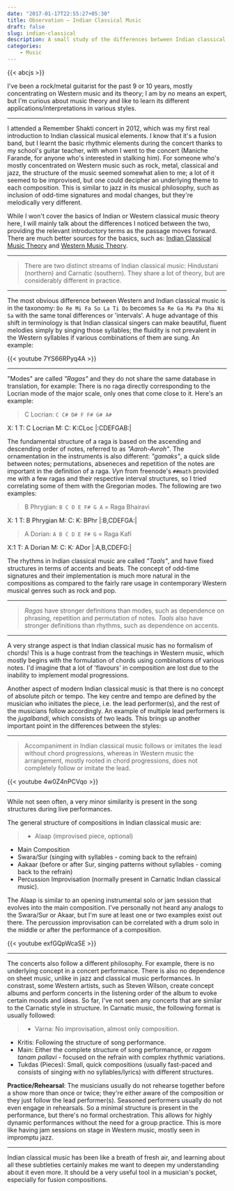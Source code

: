 ```yaml
---
date: "2017-01-17T22:55:27+05:30"
title: Observation — Indian Classical Music
draft: false
slug: indian-classical
description: A small study of the differences between Indian classical and western music.
categories:
    - Music
---
```


{{< abcjs >}}

I've been a rock/metal guitarist for the past 9 or 10 years, mostly concentrating on Western music and its theory; I am by no means an expert, but I'm curious about music theory and like to learn its different applications/interpretations in various styles.

---

I attended a Remember Shakti concert in 2012, which was my first real introduction to Indian classical musical elements. I know that it's a fusion band, but I learnt the basic rhythmic elements during the concert thanks to my school's guitar teacher, with whom I went to the concert (Maniche Farande, for anyone who's interested in stalking him). For someone who's mostly concentrated on Western music such as rock, metal, classical and jazz, the structure of the music seemed somewhat alien to me; a lot of it seemed to be improvised, but one could decipher an underlying theme to each composition. This is similar to jazz in its musical philosophy, such as inclusion of odd-time signatures and modal changes, but they're melodically very different.

While I won't cover the basics of Indian or Western classical music theory here, I will mainly talk about the differences I noticed between the two, providing the relevant introductory terms as the passage moves forward. There are much better sources for the basics, such as: [Indian Classical Music Theory](http://raag-hindustani.com/) and [Western Music Theory](https://www.8notes.com/school/theory/staff_clefs_ledger_lines.asp?pageno=3).

---

> There are two distinct streams of Indian classical music: Hindustani (northern) and Carnatic (southern). They share a lot of theory, but are considerably different in practice.

---

The most obvious difference between Western and Indian classical music is in the taxonomy: `Do Re Mi Fa So La Ti Do` becomes `Sa Re Ga Ma Pa Dha Ni Sa` with the same tonal differences or 'intervals'. A huge advantage of this shift in terminology is that Indian classical singers can make beautiful, fluent melodies simply by singing those syllables; the fluidity is not prevalent in the Western syllables if various combinations of them are sung. An example:

{{< youtube 7YS66RPyq4A >}}

---

"Modes" are called *"Ragas"* and they do not share the same database in translation, for example: There is no raga directly corresponding to the Locrian mode of the major scale, only ones that come close to it. Here's an example:

> C Locrian: `C C# D# F F# G# A#`

X: 1
T: C Locrian
M: 
C: 
K:CLoc 
|:CDEFGAB:|

The fundamental structure of a raga is based on the ascending and descending order of notes, referred to as *"Aaroh-Avroh"*. The ornamentation in the instruments is also different: *"gamaks"*, a quick slide between notes; permutations, abseneces and repetition of the notes are important in the definition of a raga. *Vyn* from freenode's `##math` provided me with a few ragas and their respective interval structures, so I tried correlating some of them with the Gregorian modes. The following are two examples:

> B Phrygian: `B C D E F# G A` = Raga Bhairavi

X: 1
T: B Phrygian 
M: 
C: 
K: BPhr
|:B,CDEFGA:|

> A Dorian: `A B C D E F# G` = Raga Kafi

X:1
T: A Dorian
M:
C:
K: ADor
|:A,B,CDEFG:|

The rhythms in Indian classical music are called *"Taals"*, and have fixed structures in terms of accents and beats. The concept of odd-time signatures and their implementation is much more natural in the compositions as compared to the fairly rare usage in contemporary Western musical genres such as rock and pop.

---

> *Ragas* have stronger definitions than modes, such as dependence on phrasing, repetition and permutation of notes. *Taals* also have stronger definitions than rhythms, such as dependence on accents.

---

A very strange aspect is that Indian classical music has no formalism of chords! This is a huge contrast from the teachings in Western music, which mostly begins with the formulation of chords using combinations of various notes. I'd imagine that a lot of 'flavours' in composition are lost due to the inability to implement modal progressions.

Another aspect of modern Indian classical music is that there is no concept of absolute pitch or tempo. The key centre and tempo are defined by the musician who initiates the piece, i.e. the lead performer(s), and the rest of the musicians follow accordingly. An example of multiple lead performers is the *jugalbandi*, which consists of two leads. This brings up another important point in the differences between the styles: 

---

> Accompaniment in Indian classical music follows or imitates the lead without chord progressions, whereas in Western music the arrangement, mostly rooted in chord progressions, does not completely follow or imitate the lead.

{{< youtube 4w0Z4nPCVqo >}}

---

While not seen often, a very minor similarity is present in the song structures during live performances.

The general structure of compositions in Indian classical music are: 

> * Alaap (improvised piece, optional)
* Main Composition
* Swara/Sur (singing with syllables - coming back to the refrain)
* Aakaar (before or after Sur, singing patterns without syllables - coming back to the refrain)
* Percussion Improvisation (normally present in Carnatic Indian classical music).

The Alaap is similar to an opening instrumental solo or jam session that evolves into the main composition. I've personally not heard any analogs to the Swara/Sur or Akaar, but I'm sure at least one or two examples exist out there. The percussion improvisation can be correlated with a drum solo in the middle or after the performance of a composition.

{{< youtube exfGQpWcaSE >}}

---

The concerts also follow a different philosophy. For example, there is no underlying concept in a concert performance. There is also no dependence on sheet music, unlike in jazz and classical music performances. In constrast, some Western artists, such as Steven Wilson, create concept albums and perform concerts in the listening order of the album to evoke certain moods and ideas. So far, I've not seen any concerts that are similar to the Carnatic style in structure. In Carnatic music, the following format is usually followed:

> * Varna: No improvisation, almost only composition.
* Kritis: Following the structure of song performance.
* Main: Either the complete structure of song performance, or *ragam tanam pallavi* - focused on the refrain with complex rhythmic variations.
* Tukdas (Pieces): Small, quick compositions (usually fast-paced and consists of singing with no syllables/lyrics) with different structures.

**Practice/Rehearsal**: The musicians usually do not rehearse together before a show more than once or twice; they're either aware of the composition or they just follow the lead performer(s). Seasoned performers usually do not even engage in rehearsals. So a minimal structure is present in the performance, but there's no formal orchestration. This allows for highly dynamic performances without the need for a group practice. This is more like having jam sessions on stage in Western music, mostly seen in impromptu jazz.

---

Indian classical music has been like a breath of fresh air, and learning about all these subtleties certainly makes me want to deepen my understanding about it even more. It should be a very useful tool in a musician's pocket, especially for fusion compositions.



